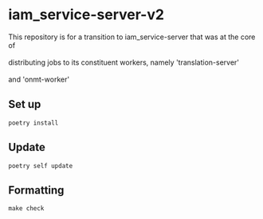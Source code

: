 # iam_service-server-v2
This repository is for a transition to iam_service-server that was at the core of<br><br>
distributing jobs to its constituent workers, namely 'translation-server'<br><br>
and 'onmt-worker'

## Set up 
```
poetry install
```

## Update
```
poetry self update
```


## Formatting
```
make check
```